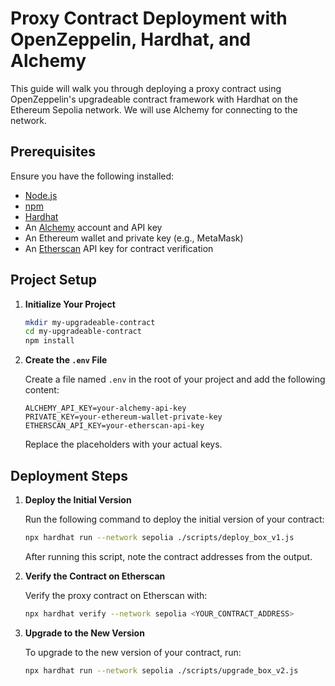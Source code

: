 # Proxy Contract Deployment with OpenZeppelin, Hardhat, and Alchemy

This guide will walk you through deploying a proxy contract using OpenZeppelin's upgradeable contract framework with Hardhat on the Ethereum Sepolia network. We will use Alchemy for connecting to the network.

## Prerequisites

Ensure you have the following installed:

- [Node.js](https://nodejs.org/)
- [npm](https://www.npmjs.com/)
- [Hardhat](https://hardhat.org/)
- An [Alchemy](https://www.alchemy.com/) account and API key
- An Ethereum wallet and private key (e.g., MetaMask)
- An [Etherscan](https://etherscan.io/) API key for contract verification

## Project Setup

1. **Initialize Your Project**

   ```bash
   mkdir my-upgradeable-contract
   cd my-upgradeable-contract
   npm install
   ```
2. **Create the `.env` File**

   Create a file named `.env` in the root of your project and add the following content:

   ```plaintext
   ALCHEMY_API_KEY=your-alchemy-api-key
   PRIVATE_KEY=your-ethereum-wallet-private-key
   ETHERSCAN_API_KEY=your-etherscan-api-key
   ```

   Replace the placeholders with your actual keys.

## Deployment Steps

1. **Deploy the Initial Version**

   Run the following command to deploy the initial version of your contract:

   ```bash
   npx hardhat run --network sepolia ./scripts/deploy_box_v1.js
   ```

   After running this script, note the contract addresses from the output.

2. **Verify the Contract on Etherscan**

   Verify the proxy contract on Etherscan with:

   ```bash
   npx hardhat verify --network sepolia <YOUR_CONTRACT_ADDRESS>
   ```

3. **Upgrade to the New Version**

   To upgrade to the new version of your contract, run:

   ```bash
   npx hardhat run --network sepolia ./scripts/upgrade_box_v2.js
   ```
